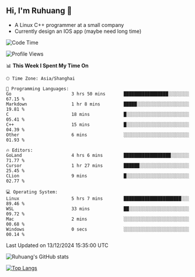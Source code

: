 ## Hi, I'm Ruhuang 👋

- A Linux C++ programmer at a small company
- Currently design an IOS app (maybe need long time)

<!--START_SECTION:waka-->
![Code Time](http://img.shields.io/badge/Code%20Time-201%20hrs%2010%20mins-blue)

![Profile Views](http://img.shields.io/badge/Profile%20Views-0-blue)

📊 **This Week I Spent My Time On** 

```text
🕑︎ Time Zone: Asia/Shanghai

💬 Programming Languages: 
Go                       3 hrs 50 mins       █████████████████░░░░░░░░   67.15 % 
Markdown                 1 hr 8 mins         █████░░░░░░░░░░░░░░░░░░░░   19.81 % 
C                        18 mins             █░░░░░░░░░░░░░░░░░░░░░░░░   05.41 % 
C++                      15 mins             █░░░░░░░░░░░░░░░░░░░░░░░░   04.39 % 
Other                    6 mins              ░░░░░░░░░░░░░░░░░░░░░░░░░   01.93 % 

🔥 Editors: 
GoLand                   4 hrs 6 mins        ██████████████████░░░░░░░   71.77 % 
Cursor                   1 hr 27 mins        ██████░░░░░░░░░░░░░░░░░░░   25.45 % 
CLion                    9 mins              █░░░░░░░░░░░░░░░░░░░░░░░░   02.77 % 

💻 Operating System: 
Linux                    5 hrs 7 mins        ██████████████████████░░░   89.46 % 
WSL                      33 mins             ██░░░░░░░░░░░░░░░░░░░░░░░   09.72 % 
Mac                      2 mins              ░░░░░░░░░░░░░░░░░░░░░░░░░   00.68 % 
Windows                  0 secs              ░░░░░░░░░░░░░░░░░░░░░░░░░   00.14 % 
```


 Last Updated on 13/12/2024 15:35:00 UTC
<!--END_SECTION:waka-->

![Ruhuang's GitHub stats](https://github-readme-stats.vercel.app/api?username=ruhuang2001&count_private=true&hide_title=true&show_icons=true&theme=vue)

[![Top Langs](https://github-readme-stats.vercel.app/api/top-langs/?username=ruhuang2001&layout=compact)](https://github.com/anuraghazra/github-readme-stats)
